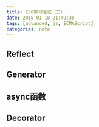 ```yaml
---
title: ES6学习笔记（二）
date: 2018-01-18 21:49:38
tags: [advanced, js, ECMAScript]
categories: note
---
```

## Reflect

## Generator

## async函数

## Decorator